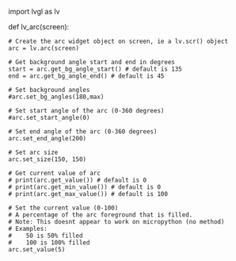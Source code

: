 import lvgl as lv

def lv_arc(screen):

    # Create the arc widget object on screen, ie a lv.scr() object
    arc = lv.arc(screen)

    # Get background angle start and end in degrees
    start = arc.get_bg_angle_start() # default is 135
    end = arc.get_bg_angle_end() # default is 45

    # Set background angles
    #arc.set_bg_angles(180,max)

    # Set start angle of the arc (0-360 degrees)
    #arc.set_start_angle(0)

    # Set end angle of the arc (0-360 degrees)
    arc.set_end_angle(200)

    # Set arc size
    arc.set_size(150, 150)

    # Get current value of arc
    # print(arc.get_value()) # default is 0
    # print(arc.get_min_value()) # default is 0
    # print(arc.get_max_value()) # default is 100

    # Set the current value (0-100)
    # A percentage of the arc foreground that is filled.
    # Note: This doesnt appear to work on micropython (no method)
    # Examples:
    #    50 is 50% filled
    #    100 is 100% filled
    arc.set_value(5)